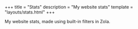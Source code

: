 +++
title = "Stats"
description = "My website stats"
template = "layouts/stats.html"
+++

My website stats, made using built-in filters in Zola.
